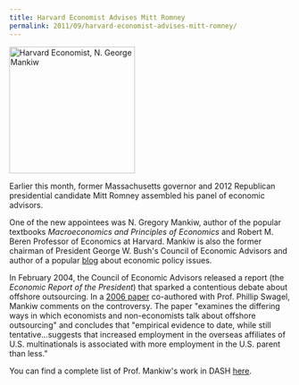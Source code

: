 ```yaml
---
title: Harvard Economist Advises Mitt Romney
permalink: 2011/09/harvard-economist-advises-mitt-romney/
---
```

<img src="{{site.baseurl}}/assets/img/mankiw.jpeg" alt="Harvard Economist, N. George Mankiw" title="Harvard Economist, N. George Mankiw" width="225" height="227" class="floatleft">

Earlier this month, former Massachusetts governor and 2012 Republican presidential candidate Mitt Romney assembled his panel of economic advisors.

One of the new appointees was N. Gregory Mankiw, author of the popular textbooks _Macroeconomics and Principles of Economics_ and Robert M. Beren Professor of Economics at Harvard. Mankiw is also the former chairman of President George W. Bush's Council of Economic Advisors and author of a popular [blog](http://gregmankiw.blogspot.com/) about economic policy issues.

In February 2004, the Council of Economic Advisors released a report (the _Economic Report of the President_) that sparked a contentious debate about offshore outsourcing. In a [2006 paper](http://nrs.harvard.edu/urn-3:HUL.InstRepos:2770517) co-authored with Prof. Phillip Swagel, Mankiw comments on the controversy. The paper "examines the differing ways in which economists and non-economists talk about offshore outsourcing" and concludes that "empirical evidence to date, while still tentative…suggests that increased employment in the overseas affiliates of U.S. multinationals is associated with more employment in the U.S. parent than less."

You can find a complete list of Prof. Mankiw's work in DASH [here](http://dash.harvard.edu/browse?authority=482671c9ec8c2be4df7b7a6cc43dabf7&type=harvardAuthor).
